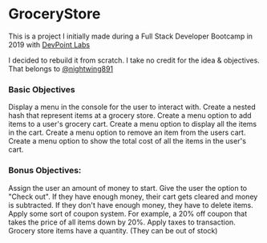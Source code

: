 # GroceryStore

This is a project I initially made during a Full Stack Developer Bootcamp in 2019 with [DevPoint Labs](https://www.devpointlabs.com/)

I decided to rebuild it from scratch. I take no credit for the idea & objectives. That
belongs to [@nightwing891](https://github.com/nightwing891)


### Basic Objectives
   Display a menu in the console for the user to interact with. 
   Create a nested hash that represent items at a grocery store. 
   Create a menu option to add items to a user's grocery cart. 
   Create a menu option to display all the items in the cart. 
   Create a menu option to remove an item from the users cart. 
   Create a menu option to show the total cost of all the items in the user's cart.  


### Bonus Objectives:
   Assign the user an amount of money to start. 
   Give the user the option to "Check out". 
   If they have enough money, their cart gets cleared and money is subtracted. 
   If they don't have enough money, they have to delete items. 
   Apply some sort of coupon system. 
   For example, a 20% off coupon that takes the price of all items down by 20%. 
   Apply taxes to transaction.  
   Grocery store items have a quantity. (They can be out of stock) 